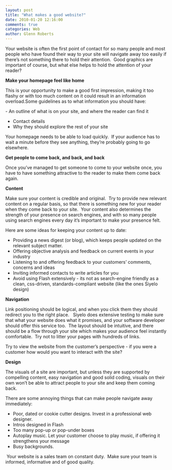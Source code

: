 ```yaml
---
layout: post
title: "What makes a good website?"
date: 2010-01-20 12:16:00
comments: true
categories: Web
author: Glenn Roberts
---
```


Your website is often the first point of contact for so many people and most people who have found their way to your site will navigate away too easily if there’s not something there to hold their attention.  Good graphics are important of course, but what else helps to hold the attention of your reader?

**Make your homepage feel like home**

This is your opportunity to make a good first impression, making it too flashy or with too much content on it could result in an information overload.Some guidelines as to what information you should have:

- An outline of what is on your site, and where the reader can find it
- Contact details
- Why they should explore the rest of your site 

Your homepage needs to be able to load quickly.  If your audience has to wait a minute before they see anything, they’re probably going to go elsewhere.

**Get people to come back, and back, and back**

Once you’ve managed to get someone to come to your website once, you have to have something attractive to the reader to make them come back again. 

**Content**

Make sure your content is credible and original.  Try to provide new relevant content on a regular basis, so that there is something new for your reader when they come back to your site.  Your content also determines the strength of your presence on search engines, and with so many people using search engines every day it’s important to make your presence felt. 

Here are some ideas for keeping your content up to date:

- Providing a news digest (or blog), which keeps people updated on the relevant subject matter.  
- Offering objective analysis and feedback on current events in your industry
- Listening to and offering feedback to your customers’ comments, concerns and ideas
- Inviting informed contacts to write articles for you
- Avoid using Flash extensively - its not as search-engine friendly as a clean, css-driven, standards-compliant website (like the ones Siyelo design) 

**Navigation**

Link positioning should be logical, and when you click them they should redirect you to the right place.   Siyelo does extensive testing to make sure that what your website does what it promises, and your software developer should offer this service too.  The layout should be intuitive, and there should be a flow through your site which makes your audience feel instantly comfortable.  Try not to litter your pages with hundreds of links.  

Try to view the website from the customer’s perspective - if you were a customer how would you want to interact with the site?

**Design**

The visuals of a site are important, but unless they are supported by compelling content, easy navigation and good solid coding, visuals on their own won’t be able to attract people to your site and keep them coming back.  

There are some annoying things that can make people navigate away immediately:

- Poor, dated or cookie cutter designs. Invest in a professional web designer.
- Intros designed in Flash
- Too many pop-up or pop-under boxes
- Autoplay music. Let your customer choose to play music, if offering it strengthens your message
- Busy backgrounds.

 Your website is a sales team on constant duty.  Make sure your team is informed, informative and of good quality.
